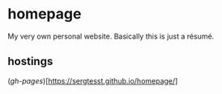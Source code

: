 # homepage
My very own personal website. Basically this is just a résumé.
## hostings
(*gh-pages*)[https://sergtesst.github.io/homepage/]
